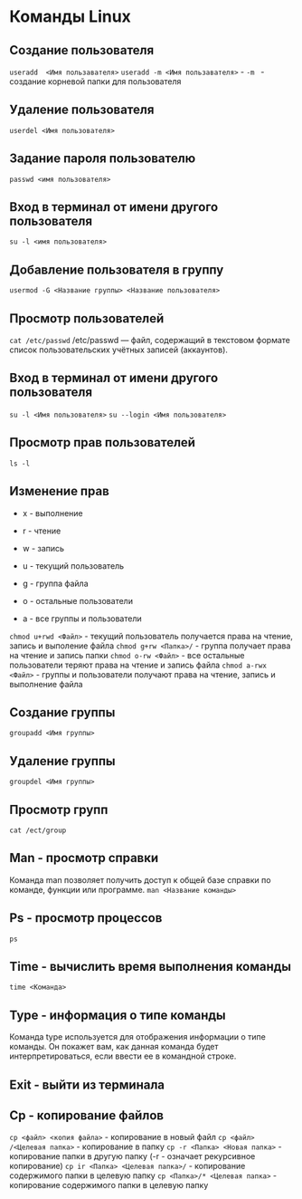 # Команды Linux

## Создание пользователя
```useradd  <Имя пользавателя>```
```useradd -m <Имя пользавателя>``` - ```-m ``` - создание корневой папки для пользователя

## Удаление пользователя
```userdel <Имя пользователя>```

## Задание пароля пользователю
```passwd <имя пользователя>```

## Вход в терминал от имени другого пользователя
```su -l <имя пользователя>```

## Добавление пользователя в группу
```usermod -G <Название группы> <Название пользователя>```

## Просмотр пользователей
```cat /etc/passwd```
/etc/passwd — файл, содержащий в текстовом формате список пользовательских учётных записей (аккаунтов).

## Вход в терминал от имени другого пользователя
```su -l <Имя пользователя>```
```su --login <Имя пользователя>```

## Просмотр прав пользователей
```ls -l```



## Изменение прав

* x - выполнение
* r - чтение
* w - запись

* u - текущий пользователь
* g - группа файла
* o - остальные пользователи
* a - все группы и пользователи

```chmod u+rwd <Файл>``` - текущий пользователь получается права на чтение, запись и выполение файла
```chmod g+rw <Папка>/``` - группа получает права на чтение и запись папки
```chmod o-rw <Файл>``` - все остальные пользователи теряют права на чтение и запись файла
```chmod a-rwx <Файл>``` - группы и пользователи получают права на чтение, запись и выполнение файла



## Создание группы
```groupadd <Имя группы>```

## Удаление группы
```groupdel <Имя группы>```

## Просмотр групп
```cat /ect/group```



## Man - просмотр справки
Команда man позволяет получить доступ к общей базе справки по команде, функции или программе. 
```man <Название команды>```

## Ps - просмотр процессов
```ps```

## Time - вычислить время выполнения команды
```time <Команда>```

## Type - информация о типе команды
Команда type используется для отображения информации о типе команды. Он покажет вам, как данная команда будет интерпретироваться, если ввести ее в командной строке.

## Exit - выйти из терминала

## Cp - копирование файлов
```cp <файл> <копия файла>``` - копирование в новый файл
```cp <файл> /<Целевая папка>``` - копирование в папку
```cp -r <Папка> <Новая папка>``` - копирование папки в другую папку (-r - означает рекурсивное копирование)
```cp ir <Папка> <Целевая папка>/``` - копирование содержимого папки в целевую папку
```cp <Папка>/* <Целевая папка>``` - копирование содержимого папки в целевую папку